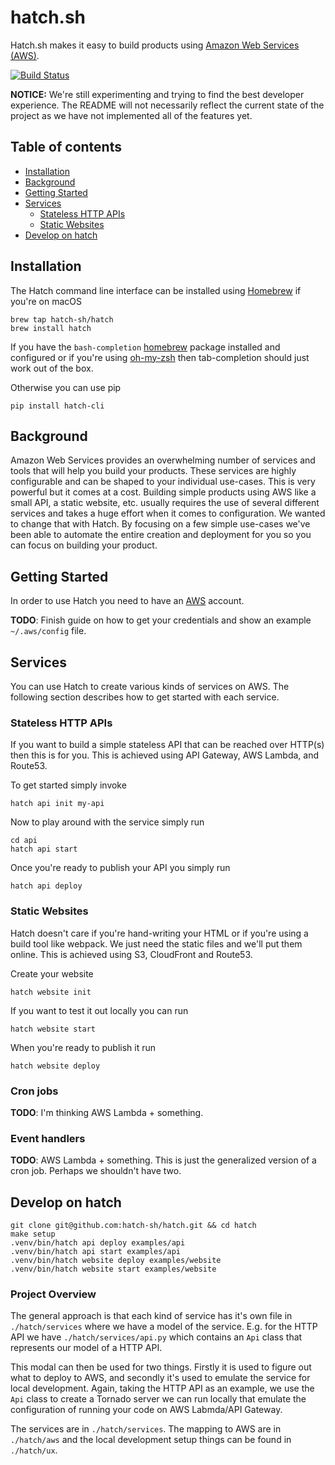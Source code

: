 # hatch.sh

Hatch.sh makes it easy to build products using [Amazon Web Services (AWS)][aws].

[![Build Status](https://travis-ci.org/hatch-sh/hatch.svg?branch=master)](https://travis-ci.org/hatch-sh/hatch)

**NOTICE:** We're still experimenting and trying to find the best developer
experience. The README will not necessarily reflect the current state of the
project as we have not implemented all of the features yet.

## Table of contents

* [Installation](#installation)
* [Background](#background)
* [Getting Started](#getting-started)
* [Services](#services)
  * [Stateless HTTP APIs](#stateless-http-apis)
  * [Static Websites](#static-websites)
* [Develop on hatch](#develop-on-hatch)

## Installation

The Hatch command line interface can be installed using [Homebrew][homebrew] if
you're on macOS

    brew tap hatch-sh/hatch
    brew install hatch

If you have the `bash-completion` [homebrew][homebrew] package installed and
configured or if you're using [oh-my-zsh][oh-my-zsh] then tab-completion should
just work out of the box.

Otherwise you can use pip

    pip install hatch-cli

## Background

Amazon Web Services provides an overwhelming number of services and tools that
will help you build your products. These services are highly configurable and
can be shaped to your individual use-cases. This is very powerful but it comes
at a cost. Building simple products using AWS like a small API, a static
website, etc. usually requires the use of several different services and takes
a huge effort when it comes to configuration. We wanted to change that with
Hatch. By focusing on a few simple use-cases we've been able to automate the
entire creation and deployment for you so you can focus on building your
product.

## Getting Started

In order to use Hatch you need to have an [AWS][aws] account.

**TODO**: Finish guide on how to get your credentials and show an example
`~/.aws/config` file.

## Services

You can use Hatch to create various kinds of services on AWS. The following
section describes how to get started with each service.

### Stateless HTTP APIs

If you want to build a simple stateless API that can be reached over HTTP(s)
then this is for you. This is achieved using API Gateway, AWS Lambda, and
Route53.

To get started simply invoke

    hatch api init my-api

Now to play around with the service simply run

    cd api
    hatch api start

Once you're ready to publish your API you simply run

    hatch api deploy

### Static Websites

Hatch doesn't care if you're hand-writing your HTML or if you're using a build
tool like webpack. We just need the static files and we'll put them online. This
is achieved using S3, CloudFront and Route53.

Create your website

    hatch website init

If you want to test it out locally you can run

    hatch website start

When you're ready to publish it run

    hatch website deploy

### Cron jobs

**TODO**: I'm thinking AWS Lambda + something.

### Event handlers

**TODO**: AWS Lambda + something. This is just the generalized version of a cron job. Perhaps we shouldn't have two.

## Develop on hatch

    git clone git@github.com:hatch-sh/hatch.git && cd hatch
    make setup
    .venv/bin/hatch api deploy examples/api
    .venv/bin/hatch api start examples/api
    .venv/bin/hatch website deploy examples/website
    .venv/bin/hatch website start examples/website

### Project Overview

The general approach is that each kind of service has it's own file in
`./hatch/services` where we have a model of the service. E.g. for the HTTP
API we have `./hatch/services/api.py` which contains an `Api` class that
represents our model of a HTTP API.

This modal can then be used for two things. Firstly it is used to figure out
what to deploy to AWS, and secondly it's used to emulate the service for local
development. Again, taking the HTTP API as an example, we use the `Api` class
to create a Tornado server we can run locally that emulate the configuration of
running your code on AWS Labmda/API Gateway.

The services are in `./hatch/services`. The mapping to AWS are in
`./hatch/aws` and the local development setup things can be found in
`./hatch/ux`.

[aws]: https://aws.amazon.com/
[homebrew]: https://brew.sh
[oh-my-zsh]: https://github.com/robbyrussell/oh-my-zsh
